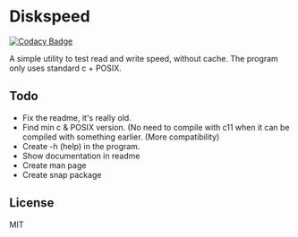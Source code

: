 # Diskspeed

[![Codacy Badge](https://api.codacy.com/project/badge/Grade/7e95d422a4cc49f2b5ed131e81483cc9)](https://app.codacy.com/manual/Dko1905/diskspeed?utm_source=github.com&utm_medium=referral&utm_content=Dko1905/diskspeed&utm_campaign=Badge_Grade_Dashboard)

A simple utility to test read and write speed, without cache.
The program only uses standard c + POSIX.

## Todo
  * Fix the readme, it's really old.
  * Find min c & POSIX version. (No need to compile with c11 when it can be compiled with something earlier. (More compatibility)
  * Create -h (help) in the program.
  * Show documentation in readme
  * Create man page
  * Create snap package
## License
MIT
